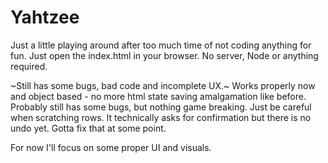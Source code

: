 # Yahtzee

Just a little playing around after too much time of not coding anything for fun.
Just open the index.html in your browser. No server, Node or anything required.

~Still has some bugs, bad code and incomplete UX.~
Works properly now and object based - no more html state saving amalgamation like before.
Probably still has some bugs, but nothing game breaking. Just be careful when scratching rows. It technically asks for confirmation but there is no undo yet.
Gotta fix that at some point.

For now I'll focus on some proper UI and visuals.
